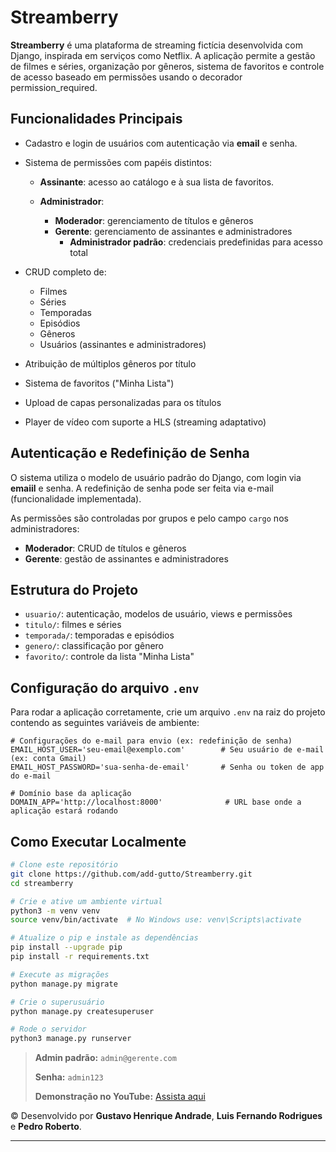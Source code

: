 # Streamberry

**Streamberry** é uma plataforma de streaming fictícia desenvolvida com Django, inspirada em serviços como Netflix. A aplicação permite a gestão de filmes e séries, organização por gêneros, sistema de favoritos e controle de acesso baseado em permissões usando o decorador permission_required.

##  Funcionalidades Principais

* Cadastro e login de usuários com autenticação via **email** e senha.
* Sistema de permissões com papéis distintos:

  * **Assinante**: acesso ao catálogo e à sua lista de favoritos.
  * **Administrador**:

    * **Moderador**: gerenciamento de títulos e gêneros
    * **Gerente**: gerenciamento de assinantes e administradores
       * **Administrador padrão**: credenciais predefinidas para acesso total
* CRUD completo de:

  * Filmes
  * Séries
  * Temporadas
  * Episódios
  * Gêneros
  * Usuários (assinantes e administradores)

* Atribuição de múltiplos gêneros por título
* Sistema de favoritos ("Minha Lista")
* Upload de capas personalizadas para os títulos
* Player de vídeo com suporte a HLS (streaming adaptativo)

##  Autenticação e Redefinição de Senha

O sistema utiliza o modelo de usuário padrão do Django, com login via **emaiil** e senha. A redefinição de senha pode ser feita via e-mail (funcionalidade implementada).

As permissões são controladas por grupos e pelo campo `cargo` nos administradores:

* **Moderador**: CRUD de títulos e gêneros
* **Gerente**: gestão de assinantes e administradores

##  Estrutura do Projeto

* `usuario/`: autenticação, modelos de usuário, views e permissões
* `titulo/`: filmes e séries
* `temporada/`: temporadas e episódios
* `genero/`: classificação por gênero
* `favorito/`: controle da lista "Minha Lista"

## Configuração do arquivo `.env`
Para rodar a aplicação corretamente, crie um arquivo `.env` na raiz do projeto contendo as seguintes variáveis de ambiente:

```env
# Configurações do e-mail para envio (ex: redefinição de senha)
EMAIL_HOST_USER='seu-email@exemplo.com'        # Seu usuário de e-mail (ex: conta Gmail)
EMAIL_HOST_PASSWORD='sua-senha-de-email'       # Senha ou token de app do e-mail

# Domínio base da aplicação
DOMAIN_APP='http://localhost:8000'              # URL base onde a aplicação estará rodando
```

##  Como Executar Localmente

```bash
# Clone este repositório
git clone https://github.com/add-gutto/Streamberry.git
cd streamberry

# Crie e ative um ambiente virtual
python3 -m venv venv
source venv/bin/activate  # No Windows use: venv\Scripts\activate

# Atualize o pip e instale as dependências
pip install --upgrade pip
pip install -r requirements.txt

# Execute as migrações
python manage.py migrate

# Crie o superusuário
python manage.py createsuperuser

# Rode o servidor
python3 manage.py runserver
```

>  **Admin padrão:** `admin@gerente.com`
> 
>  **Senha:** `admin123`
> 
> **Demonstração no YouTube:** [Assista aqui](https://youtu.be/j5kb9GS8E2E)
> 
© Desenvolvido por **Gustavo Henrique Andrade**, **Luis Fernando Rodrigues** e **Pedro Roberto**.
>

---


